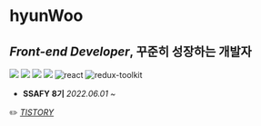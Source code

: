# hyunWoo
## *Front-end Developer*, 꾸준히 성장하는 개발자
![](https://img.shields.io/badge/-Babel-F9DC3E?&logo=Babel&logoColor=white)
![](https://img.shields.io/badge/-Webpack-8DD6F9?&logo=Webpack&logoColor=black)
![](https://img.shields.io/badge/-Prettier-F7B93E?&logo=Prettier&logoColor=white)
![](https://img.shields.io/badge/-ESLint-4B32C3?&logo=ESLint&logoColor=white)
![react](https://img.shields.io/badge/-React-61DAFB?logo=react&logoColor=white)
![redux-toolkit](https://img.shields.io/badge/-Redux%20ToolKit-764abc?logo=redux&logoColor=white)



* **SSAFY 8기** <I>2022.06.01 ~</I> 





<!-- ✨  <I>[RESUME](https://)</I>     -->
<!-- 🌱  <I>[PORTFOLIO](https://)</I>       -->
✏️  <I>[TISTORY](https://dailybetter.github.io/)</I>    
